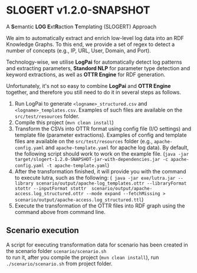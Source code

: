 # SLOGERT v1.2.0-SNAPSHOT 
A **S**emantic **LOG E**xt**R**action **T**emplating (SLOGERT) Approach

We aim to automatically extract and enrich low-level log data into an RDF Knowledge Graphs.
To this end, we provide a set of regex to detect a number of concepts (e.g., IP, URL, User, Domain, and Port).

Technology-wise, we utilise **LogPai** for automatically detect log patterns and extracting parameters, 
**Standord NLP** for parameter type detection and keyword extractions, 
as well as **OTTR Engine** for RDF generation. 

Unfortunately, it's not so easy to combine **LogPai** and **OTTR Engine** together, 
and therefore you still need to do it in several steps as follows.

1) Run LogPai to generate `<logname>_structured.csv` and `<logname>_templates.csv`. 
    Examples of such files are available on the `src/test/resources` folder.  
2) Compile this project (`mvn clean install`)
3) Transform the CSVs into OTTR format using config file (I/O settings) and template file (parameter extractions). 
    Examples of config and template files are available on the `src/test/resources` folder 
    (e.g., `apache-config.yaml` and `apache-template.yaml` for apache log data).
    By default, the following script should work to work on the example file. 
    (```java -jar target/slogert-1.2.0-SNAPSHOT-jar-with-dependencies.jar -c apache-config.yaml -t apache-template.yaml```)
4) After the transformation finished, it will provide you with the command to execute lutra, such as the following: (```
    java -jar exe/lutra.jar --library scenario/output/apache-log_templates.ottr --libraryFormat stottr --inputFormat stottr 
    scenario/output/apache-access.log_structured.ottr --mode expand --fetchMissing > scenario/output/apache-access.log_structured.ttl```) 
5) Execute the transformation of the OTTR files into RDF graph using the command above from command line.  
        
## Scenario execution 

A script for executing transformation data for scenario has been created in the scenario folder `scenario/scenario.sh`    
to run it, after you compile the project (`mvn clean install`), run `./scenario/scenario.sh` from project folder.

           
